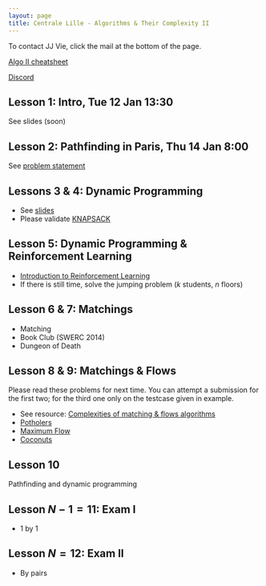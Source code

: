 ```yaml
---
layout: page
title: Centrale Lille - Algorithms & Their Complexity II
---
```


To contact JJ Vie, click the mail at the bottom of the page.

[Algo II cheatsheet](https://docs.google.com/document/d/1U22FCZv8rFn-iP1cXCbg2VrALLULCl8eOo9klBgZoxE/edit#heading=h.3j90luv4za2g)

[Discord](https://discord.gg/Kj7RZfUnfq)

## Lesson 1: Intro, Tue 12 Jan 13:30

See slides (soon)

## Lesson 2: Pathfinding in Paris, Thu 14 Jan 8:00

See [problem statement](tp2/)

## Lessons 3 & 4: Dynamic Programming

- See [slides](https://jill-jenn.net/slides/bellman2021.pdf)
- Please validate [KNAPSACK](https://www.spoj.com/problems/KNAPSACK/)

## Lesson 5: Dynamic Programming & Reinforcement Learning

- [Introduction to Reinforcement Learning](https://github.com/jilljenn/tryalgo.org/blob/master/_notebooks/RL-intro.ipynb)
- If there is still time, solve the jumping problem ($k$ students, $n$ floors)

## Lesson 6 & 7: Matchings

- Matching
- Book Club (SWERC 2014)
- Dungeon of Death

## Lesson 8 & 9: Matchings & Flows

Please read these problems for next time. You can attempt a submission for the first two; for the third one only on the testcase given in example.

- See resource: [Complexities of matching & flows algorithms](https://jilljenn.github.io/tryalgo/content.html#matching-flows-and-related)
- [Potholers](https://www.spoj.com/problems/POTHOLE/)
- [Maximum Flow](https://www.spoj.com/problems/FASTFLOW/)
- [Coconuts](https://www.spoj.com/problems/COCONUTS/)

## Lesson 10

Pathfinding and dynamic programming

## Lesson $N - 1 = 11$: Exam I

- 1 by 1

## Lesson $N = 12$: Exam II

- By pairs
